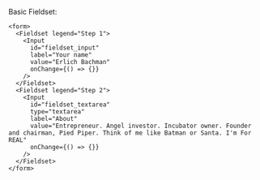 Basic Fieldset:

    <form>
      <Fieldset legend="Step 1">
        <Input
          id="fieldset_input"
          label="Your name"
          value="Erlich Bachman"
          onChange={() => {}}
        />
      </Fieldset>
      <Fieldset legend="Step 2">
        <Input
          id="fieldset_textarea"
          type="textarea"
          label="About"
          value="Entrepreneur. Angel investor. Incubator owner. Founder and chairman, Pied Piper. Think of me like Batman or Santa. I'm For REAL"
          onChange={() => {}}
        />
      </Fieldset>
    </form>
